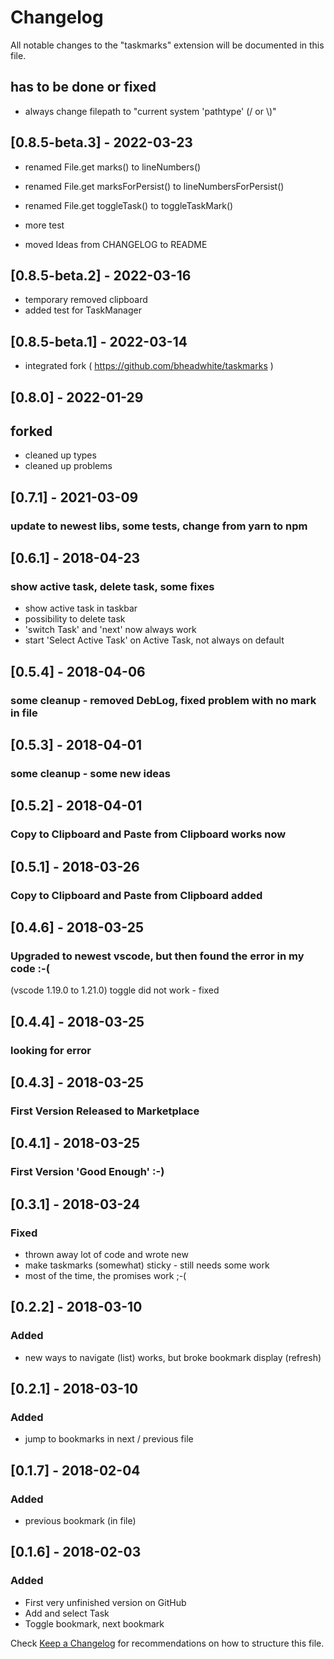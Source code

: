 # Changelog

All notable changes to the "taskmarks" extension will be documented in this file.

## has to be done or fixed

- always change filepath to "current system 'pathtype' (/ or \\)"

## [0.8.5-beta.3] - 2022-03-23

- renamed File.get marks() to lineNumbers()
- renamed File.get marksForPersist() to lineNumbersForPersist()
- renamed File.get toggleTask() to toggleTaskMark()

- more test
- moved Ideas from CHANGELOG to README

## [0.8.5-beta.2] - 2022-03-16

- temporary removed clipboard
- added test for TaskManager

## [0.8.5-beta.1] - 2022-03-14

- integrated fork ( https://github.com/bheadwhite/taskmarks )

## [0.8.0] - 2022-01-29

## forked

- cleaned up types
- cleaned up problems

## [0.7.1] - 2021-03-09

### update to newest libs, some tests, change from yarn to npm

## [0.6.1] - 2018-04-23

### show active task, delete task, some fixes

- show active task in taskbar
- possibility to delete task
- 'switch Task' and 'next' now always work
- start 'Select Active Task' on Active Task, not always on default

## [0.5.4] - 2018-04-06

### some cleanup - removed DebLog, fixed problem with no mark in file

## [0.5.3] - 2018-04-01

### some cleanup - some new ideas

## [0.5.2] - 2018-04-01

### Copy to Clipboard and Paste from Clipboard works now

## [0.5.1] - 2018-03-26

### Copy to Clipboard and Paste from Clipboard added

## [0.4.6] - 2018-03-25

### Upgraded to newest vscode, but then found the error in my code :-(

(vscode 1.19.0 to 1.21.0)
toggle did not work - fixed

## [0.4.4] - 2018-03-25

### looking for error

## [0.4.3] - 2018-03-25

### First Version Released to Marketplace

## [0.4.1] - 2018-03-25

### First Version 'Good Enough' :-)

## [0.3.1] - 2018-03-24

### Fixed

- thrown away lot of code and wrote new
- make taskmarks (somewhat) sticky - still needs some work
- most of the time, the promises work ;-(

## [0.2.2] - 2018-03-10

### Added

- new ways to navigate (list) works, but broke bookmark display (refresh)

## [0.2.1] - 2018-03-10

### Added

- jump to bookmarks in next / previous file

## [0.1.7] - 2018-02-04

### Added

- previous bookmark (in file)

## [0.1.6] - 2018-02-03

### Added

- First very unfinished version on GitHub
- Add and select Task
- Toggle bookmark, next bookmark

Check [Keep a Changelog](http://keepachangelog.com/) for recommendations on how to structure this file.
